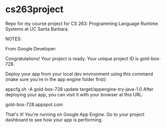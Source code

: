 cs263project
============

Repo for my course project for CS 263: Programming Language Runtime Systems at UC Santa Barbara.


NOTES:


From Google Developer:

Congratulations! Your project is ready. Your unique project ID is gold-box-728.

Deploy your app from your local dev environment using this command (make sure you're in the app engine folder first):

appcfg.sh -A gold-box-728 update target/appengine-try-java-1.0
After deploying your app, you can visit it with your browser at this URL:

gold-box-728.appspot.com

That's it! You're running on Google App Engine. Go to your project dashboard to see how your app is performing.
